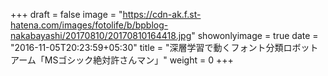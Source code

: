 +++
draft = false
image = "https://cdn-ak.f.st-hatena.com/images/fotolife/b/bpblog-nakabayashi/20170810/20170810164418.jpg"
showonlyimage = true
date = "2016-11-05T20:23:59+05:30"
title = "深層学習で動くフォント分類ロボットアーム「MSゴシック絶対許さんマン」"
weight = 0
+++

<!--more-->


